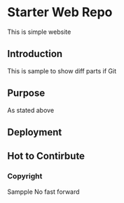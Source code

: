 # Starter Web Repo

This is simple website

## Introduction

This is sample to show diff parts if Git

## Purpose

As stated above

## Deployment

## Hot to Contirbute

### Copyright

Sampple No fast forward